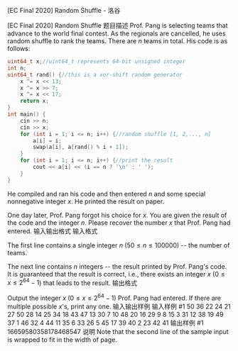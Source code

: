 



[EC Final 2020] Random Shuffle - 洛谷














[EC Final 2020] Random Shuffle
题目描述
Prof. Pang is selecting teams that advance to the world final contest. As the regionals are cancelled, he uses random shuffle to rank the teams. There are $n$ teams in total. His code is as follows: 

```cpp
uint64_t x;//uint64_t represents 64-bit unsigned integer
int n;
uint64_t rand() {//this is a xor-shift random generator
    x ^= x << 13;
    x ^= x >> 7;
    x ^= x << 17;
    return x;
}
int main() {
    cin >> n;
    cin >> x;
    for (int i = 1; i <= n; i++) {//random shuffle [1, 2,..., n]
        a[i] = i;
        swap(a[i], a[rand() % i + 1]);
    }
    for (int i = 1; i <= n; i++) {//print the result
        cout << a[i] << (i == n ? '\n' : ' ');
    }
}
```


He compiled and ran his code and then entered $n$ and some special nonnegative integer $x$. He printed the result on paper.

One day later, Prof. Pang forgot his choice for $x$. You are given the result of the code and the integer $n$. Please recover the number $x$ that Prof. Pang had entered. 
输入输出格式
输入格式

The first line contains a single integer $n$ ($50\le n\le 100000$) -- the number of teams. 

The next line contains $n$ integers -- the result printed by Prof. Pang's code. It is guaranteed that the result is correct, i.e., there exists an integer $x$ ($0\le x\le 2^{64}-1$) that leads to the result. 
输出格式

Output the integer $x$ ($0\le x\le 2^{64}-1$) Prof. Pang had entered. If there are multiple possible $x$'s, print any one.
输入输出样例
输入样例 #1
50
36 22 24 21 27 50 28 14 25 34 18 43 47
13 30 7 10 48 20 16 29 9 8 15 3 31 12
38 19 49 37 1 46 32 4 44 11 35 6 33 26
5 45 17 39 40 2 23 42 41
输出样例 #1
16659580358178468547
说明
Note that the second line of the sample input is wrapped to fit in the width of page.






